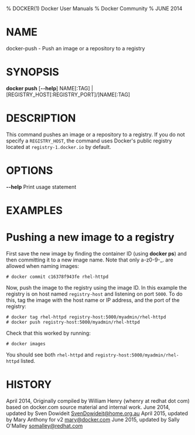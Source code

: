 % DOCKER(1) Docker User Manuals
% Docker Community
% JUNE 2014
# NAME
docker-push - Push an image or a repository to a registry

# SYNOPSIS
**docker push**
[**--help**]
NAME[:TAG] | [REGISTRY_HOST[:REGISTRY_PORT]/]NAME[:TAG]

# DESCRIPTION

This command pushes an image or a repository to a registry. If you do not
specify a `REGISTRY_HOST`, the command uses Docker's public registry located at
`registry-1.docker.io` by default. 

# OPTIONS
**--help**
  Print usage statement

# EXAMPLES

# Pushing a new image to a registry

First save the new image by finding the container ID (using **docker ps**)
and then committing it to a new image name.  Note that only a-z0-9-_. are
allowed when naming images:

    # docker commit c16378f943fe rhel-httpd

Now, push the image to the registry using the image ID. In this example the
registry is on host named `registry-host` and listening on port `5000`. To do
this, tag the image with the host name or IP address, and the port of the
registry:

    # docker tag rhel-httpd registry-host:5000/myadmin/rhel-httpd
    # docker push registry-host:5000/myadmin/rhel-httpd

Check that this worked by running:

    # docker images

You should see both `rhel-httpd` and `registry-host:5000/myadmin/rhel-httpd`
listed.

# HISTORY
April 2014, Originally compiled by William Henry (whenry at redhat dot com)
based on docker.com source material and internal work.
June 2014, updated by Sven Dowideit <SvenDowideit@home.org.au>
April 2015, updated by Mary Anthony for v2 <mary@docker.com>
June 2015, updated by Sally O'Malley <somalley@redhat.com>
